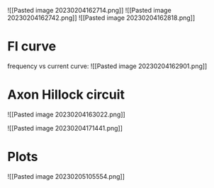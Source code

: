 ![[Pasted image 20230204162714.png]]
![[Pasted image 20230204162742.png]]
![[Pasted image 20230204162818.png]]
# FI curve
frequency vs current curve:
![[Pasted image 20230204162901.png]]


# Axon Hillock circuit
![[Pasted image 20230204163022.png]]

![[Pasted image 20230204171441.png]]




# Plots
![[Pasted image 20230205105554.png]]
